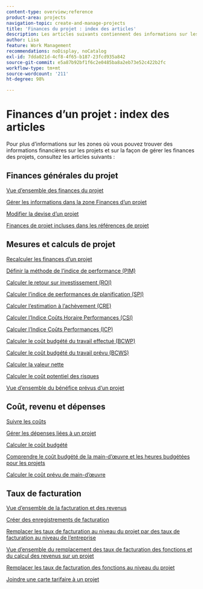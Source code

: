 ```yaml
---
content-type: overview;reference
product-area: projects
navigation-topic: create-and-manage-projects
title: 'Finances du projet : index des articles'
description: Les articles suivants contiennent des informations sur les zones où vous pouvez trouver des informations financières sur le projet et sur la façon de gérer les finances du projet.
author: Lisa
feature: Work Management
recommendations: noDisplay, noCatalog
exl-id: 7dda021d-4cf8-4f65-b187-23fcd935a842
source-git-commit: e5a87b92bf1f6c2e0485ba8a2eb73e52c422b2fc
workflow-type: tm+mt
source-wordcount: '211'
ht-degree: 98%

---
```


# Finances d’un projet : index des articles

Pour plus d’informations sur les zones où vous pouvez trouver des informations financières sur les projets et sur la façon de gérer les finances des projets, consultez les articles suivants :

## Finances générales du projet

[Vue d’ensemble des finances du projet](../../../manage-work/projects/project-finances/project-finances-overview-1.md)

[Gérer les informations dans la zone Finances d’un projet](../../../manage-work/projects/project-finances/manage-project-finance-area.md)

[Modifier la devise d’un projet](../../../manage-work/projects/project-finances/change-project-currency.md)

[Finances de projet incluses dans les références de projet](../../../manage-work/projects/project-finances/project-finances-included-in-project-baselines.md)

## Mesures et calculs de projet

[Recalculer les finances d’un projet](../../../manage-work/projects/project-finances/recalculate-project-finances.md)

[Définir la méthode de l’indice de performance (PIM)](../../../manage-work/projects/project-finances/set-pim.md)

[Calculer le retour sur investissement (ROI)](../../../manage-work/projects/project-finances/calculate-roi.md)

[Calculer l’indice de performances de planification (SPI)](../../../manage-work/projects/project-finances/calculate-spi.md)

[Calculer l’estimation à l’achèvement (CRE)](../../../manage-work/projects/project-finances/calculate-eac.md)

[Calculer l’Indice Coûts Horaire Performances (CSI)](../../../manage-work/projects/project-finances/calculate-csi.md)

[Calculer l’Indice Coûts Performances (ICP)](../../../manage-work/projects/project-finances/calculate-cpi.md)

[Calculer le coût budgété du travail effectué (BCWP)](../../../manage-work/projects/project-finances/calculate-bcwp.md)

[Calculer le coût budgété du travail prévu (BCWS)](../../../manage-work/projects/project-finances/calculate-bcws.md)

[Calculer la valeur nette](../../../manage-work/projects/project-finances/calculate-net-value.md)

[Calculer le coût potentiel des risques](../../../manage-work/projects/project-finances/potential-risk-cost.md)

[Vue d’ensemble du bénéfice prévus d‘un projet](../../../manage-work/projects/project-finances/project-planned-benefit.md)

## Coût, revenu et dépenses

[Suivre les coûts](../../../manage-work/projects/project-finances/track-costs.md)

[Gérer les dépenses liées à un projet](../../../manage-work/projects/project-finances/manage-project-expenses.md)

[Calculer le coût budgété](../../../manage-work/projects/project-finances/budgeted-cost.md)

[Comprendre le coût budgété de la main-d’œuvre et les heures budgétées pour les projets](../../../manage-work/projects/project-finances/budgeted-labor-cost.md)

[Calculer le coût prévu de main-d’œuvre](../../../manage-work/projects/project-finances/planned-labor-cost.md)

<!--
<p data-mc-conditions="QuicksilverOrClassic.Quicksilver,QuicksilverOrClassic.Draft mode"><a href="../../../manage-work/projects/project-finances/export-billing-record-details.md" class="MCXref xref" xrefformat="{para}">Export billing record details as a PDF file</a> </p>
-->

<!--
<p data-mc-conditions="QuicksilverOrClassic.Draft mode"><a href="../../../manage-work/projects/project-finances/how-workfront-calculates-finances.md" class="MCXref xref" xrefformat="{para}">How Adobe Workfront calculates finances </a> </p>
-->

## Taux de facturation

[Vue d’ensemble de la facturation et des revenus](../../../manage-work/projects/project-finances/billing-and-revenue-overview.md)

[Créer des enregistrements de facturation](../../../manage-work/projects/project-finances/create-billing-records.md)

[Remplacer les taux de facturation au niveau du projet par des taux de facturation au niveau de l’entreprise](../../../manage-work/projects/project-finances/override-project-level-with-company-level-billing-rates.md)

[Vue d’ensemble du remplacement des taux de facturation des fonctions et du calcul des revenus sur un projet](../../../manage-work/projects/project-finances/override-role-billing-rates-and-calculate-project-revenue.md)

[Remplacer les taux de facturation des fonctions au niveau du projet](../../../manage-work/projects/project-finances/override-job-role-billing-rates-at-the-project-level.md)

[Joindre une carte tarifaire à un projet](/help/quicksilver/manage-work/projects/project-finances/attach-rate-card-to-project.md)
